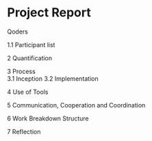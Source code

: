 # Project Report
Qoders 

1.1 Participant list

2 Quantification

3 Process   
3.1 Inception
3.2 Implementation

4 Use of Tools

5 Communication, Cooperation and Coordination   

6 Work Breakdown Structure

7 Reflection
